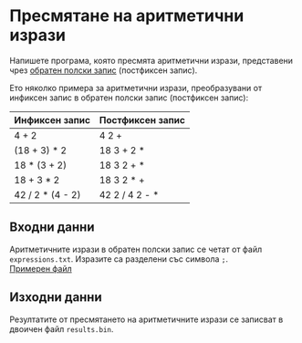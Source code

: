 Пресмятане на аритметични изрази
================================

Напишете програма, която пресмята аритметични изрази, представени чрез [обратен
полски запис](https://en.wikipedia.org/wiki/Reverse_Polish_notation)
(постфиксен запис).

Ето няколко примера за аритметични изрази, преобразувани от инфиксен запис в
обратен полски запис (постфиксен запис):

| Инфиксен запис   | Постфиксен запис |
| ---------------- | ---------------- |
| 4 + 2            | 4 2 +            |
| (18 + 3) * 2     | 18 3 + 2 *       |
| 18 * (3 + 2)     | 18 3 2 + *       |
| 18 + 3 * 2       | 18 3 2 * +       |
| 42 / 2 * (4 - 2) | 42 2 / 4 2 - *   |

Входни данни
------------
Аритметичните изрази в обратен полски запис се четат от файл `expressions.txt`.
Изразите са разделени със символа `;`.  
[Примерен файл](expressions.txt)

Изходни данни
-------------
Резултатите от пресмятането на аритметичните изрази се записват в двоичен файл
`results.bin`.
